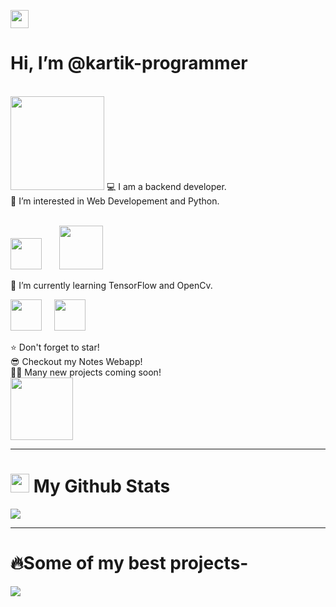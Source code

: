<img src="https://github.com/TheDudeThatCode/TheDudeThatCode/raw/master/Assets/Hi.gif" width="29px" style="max-width: 100%;"><h1> Hi, I’m @kartik-programmer</h1><br>
<img src="https://camo.githubusercontent.com/63371d36886ee658f5a97401f393e1ab1684b2fd3de674b8f5efc7d410b2a3d0/68747470733a2f2f6d656469612e67697068792e636f6d2f6d656469612f57556c706c634d704f43456d5447427442572f67697068792e676966" width=150>
💻 I am a backend developer.<br>
👀 I’m interested in Web Developement and Python.<p><br>
<img src="https://upload.wikimedia.org/wikipedia/commons/thumb/c/c3/Python-logo-notext.svg/768px-Python-logo-notext.svg.png" width=50>&nbsp;&nbsp;&nbsp;&nbsp;&nbsp;&nbsp;
<img src="https://www.pngall.com/wp-content/uploads/2016/07/Web-Development-Download-PNG.png" width=70></p>
🌱 I’m currently learning TensorFlow and OpenCv. <br>
<p><img src="https://cdn-images-1.medium.com/max/1200/1*iDQvKoz7gGHc6YXqvqWWZQ.png" width=50>&nbsp;&nbsp;&nbsp;&nbsp;
  <img src="https://upload.wikimedia.org/wikipedia/commons/thumb/3/32/OpenCV_Logo_with_text_svg_version.svg/1200px-OpenCV_Logo_with_text_svg_version.svg.png" width=50>
</p>

⭐ Don't forget to star!<br>
😎 Checkout my Notes Webapp!<br>
🐱‍👤 Many new projects coming soon!<br>
<img src="https://media4.giphy.com/media/cebnL50gs0QJi53Yuj/giphy.gif?cid=6c09b9523emsa7xcvqmaff30kzbf4qtosj03d832lpwf3dug&rid=giphy.gif&ct=s" width="100px">
<hr size="5">
<div>
  <h1>
    <img src="https://image.flaticon.com/icons/png/512/432/432548.png" width="30px">
    My Github Stats
  </h1>
<img src="https://github-readme-stats.vercel.app/api?username=kartik-programmer">
</div>
<div>
  <hr size="5">
  <h1>🔥Some of my best projects-</h1>
  <img src="https://github-readme-stats.vercel.app/api/pin/?username=kartik-programmer&repo=Attendance-Marker-ID-Card-Generator">
  </div>
<!---
kartik-programmer/kartik-programmer is a ✨ special ✨ repository because its `README.md` (this file) appears on your GitHub profile.
You can click the Preview link to take a look at your changes.
--->
